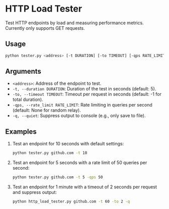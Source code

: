 # HTTP Load Tester

Test HTTP endpoints by load and measuring performance metrics. Currently only supports GET requests.

## Usage

```sh
python tester.py <address> [-t DURATION] [-to TIMEOUT] [-qps RATE_LIMIT] [-q]
```

## Arguments

- `<address>`: Address of the endpoint to test.
- `-t, --duration DURATION`: Duration of the test in seconds (default: 5).
- `-to, --timeout TIMEOUT`: Timeout per request in seconds (default: -1 for total duration).
- `-qps, --rate_limit RATE_LIMIT`: Rate limiting in queries per second (default: None for random relay).
- `-q, --quiet`: Suppress output to console (e.g., only save to file).

## Examples

1. Test an endpoint for 10 seconds with default settings:

   ```sh
   python tester.py github.com -t 10
   ```

2. Test an endpoint for 5 seconds with a rate limit of 50 queries per second:

   ```sh
   python tester.py github.com -t 5 -qps 50
   ```

3. Test an endpoint for 1 minute with a timeout of 2 seconds per request and suppress output:

   ```sh
   python http_load_tester.py github.com -t 60 -to 2 -q
   ```
